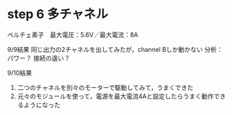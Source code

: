 # step 6 多チャネル   

ペルチェ素子　最大電圧：5.6V／最大電流：8A

9/9結果
同じ出力の2チャネルを出してみたが，channel Bしか動かない
分析：
パワー？
接続の違い？

9/10結果
1. 二つのチャネルを別々のモーターで駆動してみて，うまくできた
2. 元々のモジュールを使って，電源を最大電流4Aと設定したらうまく動作できるようになった
